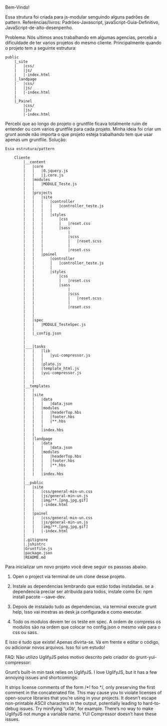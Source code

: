 Bem-Vindo!

Essa strutura foi criada para js-modular  senguindo alguns padrões de pattern.
	Referências/livros:  Padrões-Javascript, javaScript-Guia-Definitivo, JavaScript-de-alto-desenpenho.    

Problema:
	Nós ultimos anos trabalhando em algumas agencias, percebi a dificuldade de ter varios projetos do mesmo cliente. 
	Principalmente quando o projeto tem a seguinte estrutura:

	public
		|_site 
		|	|css/
		|  	|js/
		|  	|-index.html
		|_landpage
		|	|css/
		|	|js/
		|	|-index.html
		|
		|_Painel
			|css/
			|js/
			|-index.html

Percebi que ao longo do projeto o gruntfile ficava totalmente ruim de entender ou com varios gruntfile para cada projeto.
Minha ideia foi criar um grunt aonde não importa o que projeto esteja trabalhando tem que usar apenas um gruntfile.
Solução:

	Essa estrutura/pattern  

		Cliente
			|__content
			|	|core
			|	|	|0.jquery.js
			|	|	|1.core.js
			|	|modules
			|	|	|MODULE_Teste.js
			|	|
			|	|projects
			|	|	|site
			|	|	|	|controller
			|	|	|	|	|controller_teste.js
			|	|	|	|	
			|	|	|	|styles
			|	|	|		|css
			|	|	|		|	|reset.css
			|	|	|		|sass
			|	|	|			|
			|	|	|			|scss
			|	|	|			|	|reset.scss
			|	|	|			|
			|	|	|			|reset.css
			|	|	|painel
			|	|		|controller
			|	|		|	|controller_teste.js
			|	|		|	
			|	|		|styles
			|	|			|css
			|	|			|	|reset.css
			|	|			|sass
			|	|				|
			|	|				|scss
			|	|				|	|reset.scss
			|	|				|
			|	|				|reset.css
			|	|
			|	|
			|	|spec
			|	|	|MODULE_TesteSpec.js
			|	|
			|	|_config.json
			|	
			|	
			|___|tasks
			|	|	|lib
			|	|	|	|yui-compressor.js
			|	|	|	
			|	|	|plato.js
			|	|	|template_html.js
			|	|	|yui-compressor.js
			|	|
			|	|
			|__templates
			|	|
			|	|site
			|	|	|data
			|	|	|	|data.json
			|	|	|modules
			|	|	|	|headerTop.hbs
			|	|	|	|footer.hbs	
			|	|	|	|**.hbs
			|	|	|	
			|	|	|index.hbs
			|	|	
			|	|landpage	
			|	|	|data
			|	|	|	|data.json
			|	|	|modules
			|	|	|	|headerTop.hbs
			|	|	|	|footer.hbs	
			|	|	|	|**.hbs
			|	|	|	
			|	|	|index.hbs
			|
			|__public
			|	|site
			|	|	|css/general-min-un.css
			|	|	|js/general-min-un.js	
			|	|	|img/**.[png,jpg,gif]
			|	|	|-index.html
			|	|
			|	|painel
			|	|	|css/general-min-un.css
			|	|	|js/general-min-un.js	
			|	|	|img/**.[png,jpg,gif]
			|	|	|-index.html
			|
			|.gitignore
			|.jshintrc
			|Gruntfile.js
			|package.json
			|README.md



		





Para inicializar um novo projeto você deve seguir os passoas abaixo.

1) Open o project via terminal de um clone desse projeto.

2) Instale as dependencias lembrando que estão todas instaladas.
se a dependencia preciar ser atribuida para todos, instale como Ex: npm install pacote --save-dev.

3) Depois de instalado tudo as dependencias, via terminal execute grunt help, Isso vai mostras as desk ja configurada e como  executar.


4) Todo os modulos devem ter os teste em spec. A ordem de compress os modulos são na ordem que colocar no config.json
o mesmo vale para o css ou sass. 


E isso é tudo que existe! Apenas divirta-se. Vá em frente e editar o código,
ou adicionar novos arquivos. Isso foi um estudo!



FAQ:  Não utilizo UglifyJS pelos motivo descrito pelo criador do grunt-yui-compressor:

Grunt’s built-in min task relies on UglifyJS. I love UglifyJS, but it has a few annoying issues and shortcomings:

It strips license comments of the form /*! foo */, only preserving the first comment in the concatenated file. This may cause you to violate licenses of open-source libraries that you’re using in your projects.
It doesn’t escape non-printable ASCII characters in the output, potentially leading to hard-to-debug issues. Try minifying '\x0b', for example.
There’s no way to make UglifyJS not munge a variable name.
YUI Compressor doesn’t have these issues.

